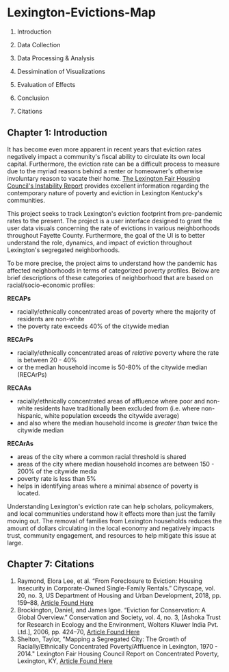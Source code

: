 # Lexington-Evictions-Map

1. Introduction

2. Data Collection

3. Data Processing & Analysis

4. Dessimination of Visualizations

5. Evaluation of Effects

6. Conclusion

7. Citations
 

 ## Chapter 1: Introduction
 It has become even more apparent in recent years that  eviction rates negatively impact a community's fiscal ability to circulate its own local capital. Furthermore, the eviction rate can be a difficult process to measure due to the myriad reasons behind a renter or homeowner's otherwise involuntary reason to vacate their home. <a href="https://lexingtonfairhousing.com/resources/reports/">The Lexington Fair Housing Council's Instability Report</a> provides excellent information regarding the contemporary nature of poverty and eviction in Lexington Kentucky's communities. 

 This project seeks to track Lexington's eviction footprint from pre-pandemic rates to the present. The project is a user interface designed to grant the user data visuals concerning the rate of evictions in various neighborhoods throughout Fayette County. Furthermore, the goal of the UI is to better understand the role, dynamics, and impact of eviction throughout Lexington's segregated neighborhoods. 
 
 To be more precise, the project aims to understand how the pandemic has affected neighborhoods in terms of categorized poverty profiles. Below are brief descriptions of these categories of neighborhood that are based on racial/socio-economic profiles:
 
<b> RECAPs</b>
 
  <ul>
  <li>racially/ethnically concentrated areas of poverty where the majority of residents are non-white
  <li> the poverty rate exceeds 40% of the citywide median </li>
  </ul>

  <b>RECArPs</b>

<ul>
  <li>racially/ethnically concentrated areas of <i>relative</i> poverty where the rate is between 20 - 40%
  <li> or the median household income is 50-80% of the citywide median (RECArPs) </li>
  </ul>
  
  <b>RECAAs</b>
  
<ul>
<li> racially/ethnically concentrated areas of affluence where poor and non-white residents have traditionally been excluded from (i.e. where non-hispanic, white population exceeds the citywide average)
<li>and also where the median household income is <i>greater than </i> twice the citywide median            
</ul>

<b>RECArAs</b>
<ul>
<li> areas of the city where a common racial threshold is shared
<li> areas of the city where median household incomes are between 150 - 200% of the citywide media
<li>poverty rate is less than 5%
<li>helps in identifying areas where a minimal absence of poverty is located. 


</ul>

Understanding Lexington's eviction rate can help scholars, policymakers, and local communities understand how it effects more than just the family moving out. The removal of families from Lexington households reduces the amount of dollars circulating in the local economy and negatively impacts trust, community engagement, and resources to help mitigate this issue at large. 

## Chapter 7: Citations 
<ol>

<li>Raymond, Elora Lee, et al. “From Foreclosure to Eviction: Housing Insecurity in Corporate-Owned Single-Family Rentals.” Cityscape, vol. 20, no. 3, US Department of Housing and Urban Development, 2018, pp. 159–88, <a href="https://www.jstor.org/stable/26524878">Article Found Here</a></li>

<li>Brockington, Daniel, and James Igoe. “Eviction for Conservation: A Global Overview.” Conservation and Society, vol. 4, no. 3, [Ashoka Trust for Research in Ecology and the Environment, Wolters Kluwer India Pvt. Ltd.], 2006, pp. 424–70, <a href="http://www.jstor.org/stable/26396619">Article Found Here</a></li>

<li> Shelton, Taylor, "Mapping a Segregated City: The Growth of Racially/Ethnically Concentrated Poverty/Affluence in Lexington, 1970 - 2014." Lexington Fair Housing Council Report on Concentrated Poverty, Lexington, KY, <a href="https://drive.google.com/file/d/0B0pxZP26bfQNUHJEQ0xBaDdITFk/view?resourcekey=0-_9eQHa19-QF9msotkbgJTA">Article Found Here</a> </li>

</ol>


